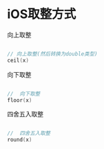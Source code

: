 # iOS取整方式

向上取整

``` Objective-C

// 向上取整(然后转换为double类型)
ceil(x)

```

向下取整

``` Objective-C

//	向下取整
floor(x)

```

四舍五入取整

``` Objective-C

//	四舍五入取整
round(x)

```